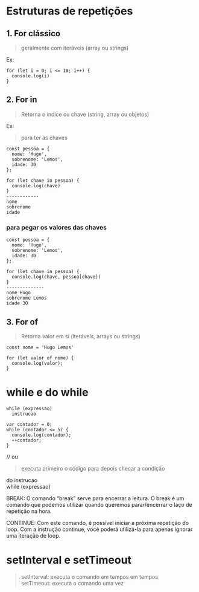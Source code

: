 # Estruturas de repetições

## 1. For clássico 
> geralmente com iteráveis (array ou strings) <br>

Ex:
```
for (let i = 0; i <= 10; i++) {
  console.log(i)
}
```
## 2. For in 
> Retorna o índice ou chave (string, array ou objetos)

Ex:
>para ter as chaves
```
const pessoa = {
  nome: 'Hugo',
  sobrenome: 'Lemos',
  idade: 30
};

for (let chave in pessoa) {
  console.log(chave)
}
------------
nome
sobrenome
idade

```
### para pegar os valores das chaves
```
const pessoa = {
  nome: 'Hugo',
  sobrenome: 'Lemos',
  idade: 30
};

for (let chave in pessoa) {
  console.log(chave, pessoa[chave])
}
--------------
nome Hugo
sobrenome Lemos
idade 30
```

## 3. For of
> Retorna  valor em si (iteráveis, arrays ou strings)
```
const nome = 'Hugo Lemos'

for (let valor of nome) {
  console.log(valor);
}
```
# while e do while
```
while (expressao)
  instrucao

var contador = 0;
while (contador <= 5) {
  console.log(contador);
  ++contador;
}
```
// ou
>executa primeiro o código para depois checar a condição

do
  instrucao <br>
while (expressao)

BREAK:
O comando “break” serve para encerrar a leitura. O break é um comando que podemos utilizar quando queremos parar/encerrar o laço de repetição na hora.

CONTINUE:
Com este comando, é possível iniciar a próxima repetição do loop. 
Com a instrução continue, você poderá utilizá-la para apenas ignorar  uma iteração de loop.

# setInterval e setTimeout

>setInterval:  executa o comando em tempos em tempos <br>
>setTimeout: executa o comando uma vez 